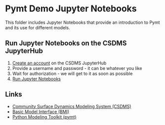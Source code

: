 # Pymt Demo Jupyter Notebooks
This folder includes Jupyter Notebooks that provide an introduction to Pymt and its use for different models.

## Run Jupyter Notebooks on the CSDMS JupyterHub

1.  [Create an account](https://csdms.rc.colorado.edu/hub/signup) on the CSDMS JupyterHub
2.  Provide a username and password - it can be whatever you like
3.  Wait for authorization - we will get to it as soon as possible
4.  [Run Jupyter Notebooks](https://csdms.rc.colorado.edu/hub/user-redirect/git-pull?repo=https%3A%2F%2Fgithub.com%2Fcsdms%2Fpymt&urlpath=tree%2Fpymt%2Fnotebooks%2Fwelcome.ipynb&branch=master)

## Links

*   [Community Surface Dynamics Modeling System (CSDMS)](http://csdms.colorado.edu)
*   [Basic Model Interface (BMI)](http://bmi.readthedocs.io)
*   [Python Modeling Toolkit (pymt)](http://pymt.readthedocs.io)
